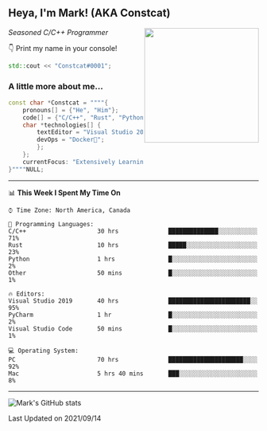 <h2> Heya, I'm Mark! (AKA Constcat) </h2>
<img align='right' src="https://media2.giphy.com/media/du3J3cXyzhj75IOgvA/giphy.gif" width="230">
<p><em>Seasoned C/C++ Programmer 
</em></p>

👇 Print my name in your console! 

```C++
std::cout << "Constcat#0001";
```

### A little more about me...  

```C++
const char *Constcat = """"{
    pronouns[] = {"He", "Him"};
    code[] = {"C/C++", "Rust", "Python"};
    char *technologies[] {
        textEditor = "Visual Studio 2019";
        devOps = "Docker🐳";
        };
    };
    currentFocus: "Extensively Learning C/C++",
}""""NULL;
```

---

📊 **This Week I Spent My Time On** 

```text
⌚︎ Time Zone: North America, Canada

💬 Programming Languages: 
C/C++                    30 hrs              ██████████████░░░░░░░░░░░   71% 
Rust                     10 hrs              █████░░░░░░░░░░░░░░░░░░░░   23% 
Python                   1 hrs               █░░░░░░░░░░░░░░░░░░░░░░░░   2% 
Other                    50 mins             █░░░░░░░░░░░░░░░░░░░░░░░░   1% 

🔥 Editors: 
Visual Studio 2019       40 hrs              ███████████████████████░░   95% 
PyCharm                  1 hr                █░░░░░░░░░░░░░░░░░░░░░░░░   2% 
Visual Studio Code       50 mins             █░░░░░░░░░░░░░░░░░░░░░░░░   1% 

💻 Operating System: 
PC                       70 hrs              █████████████████████░░░░   92%
Mac                      5 hrs 40 mins       ███░░░░░░░░░░░░░░░░░░░░░░   8%

```
---

![Mark's GitHub stats](https://github-readme-stats.vercel.app/api?username=Constcat&show_icons=true&theme=radical&hide_border=true&count_private=true")

Last Updated on 2021/09/14

